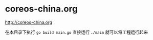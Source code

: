 coreos-china.org
================

http://coreos-china.org

在本目录下执行 
`go build main.go`
直接运行
`./main`
就可以将工程运行起来
